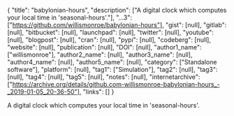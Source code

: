 {
  "title": "babylonian-hours",
  "description": ["A digital clock which computes your local time in 'seasonal-hours'."],
  "...3": ["https://github.com/willismonroe/babylonian-hours"],
  "gist": [null],
  "gitlab": [null],
  "bitbucket": [null],
  "launchpad": [null],
  "twitter": [null],
  "youtube": [null],
  "blogpost": [null],
  "cran": [null],
  "pypi": [null],
  "codeberg": [null],
  "website": [null],
  "publication": [null],
  "DOI": [null],
  "author1_name": ["willismonroe"],
  "author2_name": [null],
  "author3_name": [null],
  "author4_name": [null],
  "author5_name": [null],
  "category": ["Standalone software"],
  "platform": [null],
  "tag1": ["Simulation"],
  "tag2": [null],
  "tag3": [null],
  "tag4": [null],
  "tag5": [null],
  "notes": [null],
  "internetarchive": ["https://archive.org/details/github.com-willismonroe-babylonian-hours_-_2019-01-05_20-36-50"],
  "links": []
}

<!-- Generated by csv2md.R – do not edit by hand -->

A digital clock which computes your local time in 'seasonal-hours'.